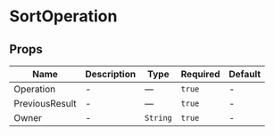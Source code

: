 # SortOperation

## Props

<!-- @vuese:SortOperation:props:start -->
|Name|Description|Type|Required|Default|
|---|---|---|---|---|
|Operation|-|—|`true`|-|
|PreviousResult|-|—|`true`|-|
|Owner|-|`String`|`true`|-|

<!-- @vuese:SortOperation:props:end -->



